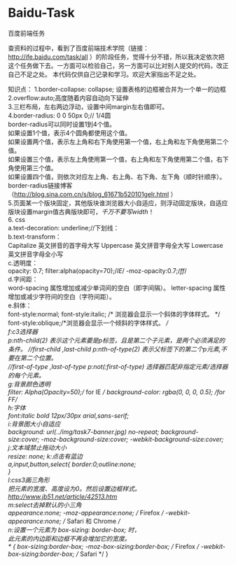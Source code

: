# Baidu-Task
百度前端任务

查资料的过程中，看到了百度前端技术学院（链接：http://ife.baidu.com/task/all
）的阶段任务，觉得十分不错，所以我决定依次把这个任务做下去。一方面可以检验自己，另一方面可以比对别人提交的代码，改正自己不足之处。
本代码仅供自己记录和学习。欢迎大家指出不足之处。

知识点：
1.border-collapse: collapse; 设置表格的边框被合并为一个单一的边框<br/>
2.overflow:auto;高度随着内容自动向下延伸<br/>
3.三栏布局，左右两边浮动，设置中间margin左右值即可。<br/>
4.border-radius: 0 0 50px 0;//  1/4圆<br/>
border-radius可以同时设置1到4个值。<br/>
如果设置1个值，表示4个圆角都使用这个值。<br/>
如果设置两个值，表示左上角和右下角使用第一个值，右上角和左下角使用第二个值。<br/>
如果设置三个值，表示左上角使用第一个值，右上角和左下角使用第二个值，右下角使用第三个值。<br/>
如果设置四个值，则依次对应左上角、右上角、右下角、左下角（顺时针顺序）。<br/>
 border-radius链接博客<br/>
（http://blog.sina.com.cn/s/blog_61671b520101gelr.html
）<br/>
5.页面某一个版块固定，其他版块谁浏览器大小自适应，则浮动固定版块，自适应版块设置margin值古典版块即可，*千万不要写width*！<br/>
6.  css<br/>
a.text-decoration: underline;//下划线：<br/>
b.text-transform：<br/>
		Capitalize 英文拼音的首字母大写
		Uppercase 英文拼音字母全大写
		Lowercase 英文拼音字母全小写<br/>
c.透明度：<br/>
	opacity: 0.7;
	filter:alpha(opacity=70);/*IE*/
	-moz-opacity:0.7;/*ff*/<br/>
d.字间距：<br/>
	word-spacing 属性增加或减少单词间的空白（即字间隔）。
	letter-spacing 属性增加或减少字符间的空白（字符间距）。<br/>
e.斜体：<br/>
	font-style:normal;
	font-style:italic; /* 浏览器会显示一个斜体的字体样式。 */
	font-style:oblique;/*浏览器会显示一个倾斜的字体样式。 */<br/>
f:c3选择器<br/>
	p:nth-child(2)   表示这个元素要是p标签，且是第二个子元素，是两个必须满足的条件。
	                 //first-child ,last-child
	p:nth-of-type(2) 表示父标签下的第二个p元素,不要在第二个位置。     
				     //first-of-type ,last-of-type
	p:not(:first-of-type)  选择器匹配非指定元素/选择器的每个元素。<br/>
g:背景颜色透明<br/>
	filter: Alpha(Opacity=50);/* for IE */
    background-color: rgba(0, 0, 0, 0.5); /*for FF*/<br/>
h:字体<br/>
	font:italic bold 12px/30px arial,sans-serif;<br/>
i:背景图大小自适应<br/>
	background: url(../img/task7-banner.jpg) no-repeat;
	background-size:cover;
	-moz-background-size:cover;
	-webkit-background-size:cover;<br/>
j:文本域禁止拖动大小<br/>
	resize: none;
k:点击有蓝边<br/>
	a,input,button,select{
		border:0;outline:none;		
	}<br/>
l:css3画三角形<br/>
	把元素的宽度、高度设为0。然后设置边框样式。
	http://www.jb51.net/article/42513.htm<br/>
m:select去掉默认的小三角<br/>
	appearance:none;
	-moz-appearance:none; /* Firefox */
	-webkit-appearance:none; /* Safari 和 Chrome */<br/>
n:设置一个元素为 box-sizing: border-box; 时，<br/>
  此元素的内边距和边框不再会增加它的宽度。<br/>
	* {
	 box-sizing:border-box;
	 -moz-box-sizing:border-box; /* Firefox */
	 -webkit-box-sizing:border-box; /* Safari */
	}<br/>
